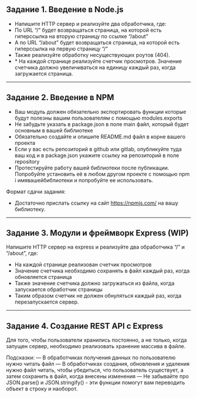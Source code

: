 ## Задание 1. Введение в Node.js ##

- Напишите HTTP сервер и реализуйте два обработчика, где:
- По URL “/” будет возвращаться страница, на которой есть гиперссылка на вторую страницу по ссылке “/about”
- А по URL “/about” будет возвращаться страница, на которой есть гиперссылка на первую страницу “/”
- Также реализуйте обработку несуществующих роутов (404).
- \* На каждой странице реализуйте счетчик просмотров. Значение счетчика должно увеличиваться на единицу каждый раз, когда загружается страница.

------------------------------------------------------------------------------------------------------------
##  Задание 2. Введение в NPM ##

- Ваш модуль должен обязательно экспортировать функции которые будут полезны вашим пользователям с помощью modules.exports
- Не забудьте указать в package.json в поле main файл, который будет основным в вашей библиотеке
- Обязательно создайте и опишите README.md файл в корне вашего проекта
- Если у вас есть репозиторий в github или gitlab, опубликуйте туда ваш код и в package.json укажите ссылку на репозиторий в поле repository
- Протестируйте работу вашей библиотеки после публикации. Попробуйте установить её в любом другом проекте с помощью npm i имявашейбиблиотеки и попробуйте ее использовать.

Формат сдачи задания:
- Достаточно прислать ссылку на сайт https://npmjs.com/ на вашу библиотеку.

------------------------------------------------------------------------------------------------------------
##  Задание 3. Модули и фреймворк Express (WIP) ##

Напишите HTTP сервер на express и реализуйте два обработчика “/” и “/about”, где:

- На каждой странице реализован счетчик просмотров
- Значение счетчика необходимо сохранять в файл каждый раз, когда обновляется страница
- Также значение счетчика должно загружаться из файла, когда запускается обработчик страницы
- Таким образом счетчик не должен обнуляться каждый раз, когда перезапускается сервер.

------------------------------------------------------------------------------------------------------------

##  Задание 4. Создание REST API с Express ##

Для того, чтобы пользователи хранились постоянно, а не только, когда запущен сервер, необходимо реализовать хранение массива в файле.

Подсказки:
— В обработчиках получения данных по пользователю нужно читать файл
— В обработчиках создания, обновления и удаления нужно файл читать, чтобы убедиться, что пользователь существует, а затем сохранить в файл, когда внесены изменения
— Не забывайте про JSON.parse() и JSON.stringify() - эти функции помогут вам переводить объект в строку и наоборот.